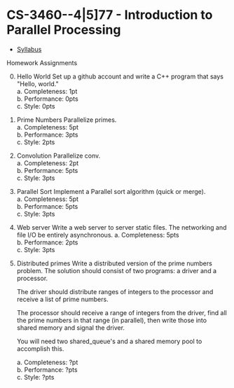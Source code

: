 # CS-3460--4|5]77 - Introduction to Parallel Processing

- [Syllabus](https://github.com/tosutton/CS-3460/blob/master/syllabus.md)

Homework Assignments

0.	Hello World
	Set up a github account and write a C++ program that says "Hello, world."  
	a. Completeness: 1pt  
	b. Performance: 0pts  
	c. Style: 0pts  
	
1.	Prime Numbers
	Parallelize primes.  
	a. Completeness: 5pt  
	b. Performance: 3pts  
	c. Style: 2pts  

2.	Convolution
	Parallelize conv.  
	a. Completeness: 2pt  
	b. Performance: 5pts  
	c. Style: 3pts  

3.	Parallel Sort
	Implement a Parallel sort algorithm (quick or merge).  
	a. Completeness: 5pt  
	b. Performance: 5pts  
	c. Style: 3pts  

3.	Web server
	Write a web server to server static files.  The networking and file I/O be entirely asynchronous.
	a. Completeness: 5pts  
	b. Performance: 2pts  
	c. Style: 3pts  
	
4.  Distributed primes
	Write a distributed version of the prime numbers problem.  The solution
	should consist of two programs: a driver and a processor.  
	
	The driver should distribute ranges of integers to the processor and receive a list of prime numbers.
	
	The processor should receive a range of integers from the driver, 
	find all the prime numbers in that range (in parallel), then write those into shared memory and signal the driver.
	
	You will need two shared_queue's and a shared memory pool to accomplish this.
	
	a. Completeness: ?pt  
	b. Performance: ?pts  
	c. Style: ?pts  
	